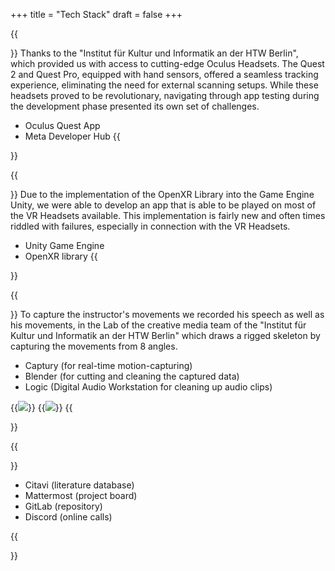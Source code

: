 +++
title = "Tech Stack"
draft = false
+++


{{<section title="The Oculus Headsets">}}
Thanks to the "Institut für Kultur und Informatik an der HTW Berlin",   which provided us with access to cutting-edge Oculus Headsets. The Quest 2 and Quest Pro, equipped with hand sensors, offered a seamless tracking experience, eliminating the need for external scanning setups. While these headsets proved to be revolutionary, navigating through app testing during the development phase presented its own set of challenges.

- Oculus Quest App
- Meta Developer Hub
{{</section>}}


{{<section title="Building the VR Environment">}}
Due to the implementation of the OpenXR Library into the Game Engine Unity, we were able to develop an app that is able to be played on most of the VR Headsets available.
This implementation is fairly new and often times riddled with failures, especially in connection with the VR Headsets.

- Unity Game Engine
- OpenXR library
{{</section>}}

{{<section title="Motion Capturing">}}
To capture the instructor's movements we recorded his speech as well as his movements, in the Lab of the creative media team of the "Institut für Kultur und Informatik an der HTW Berlin" which draws a rigged skeleton by capturing the movements from 8 angles.

- Captury (for real-time motion-capturing)
- Blender (for cutting and cleaning the captured data)
- Logic (Digital Audio Workstation for cleaning up audio clips)
  
{{<image src="zippel1.jpg">}}
{{<image src="zippel2.jpg">}}
{{</section>}}

{{<section title="Communication and Project Management">}}
- Citavi (literature database)
- Mattermost (project board)
- GitLab (repository)
- Discord (online calls)
  
{{</section>}}







